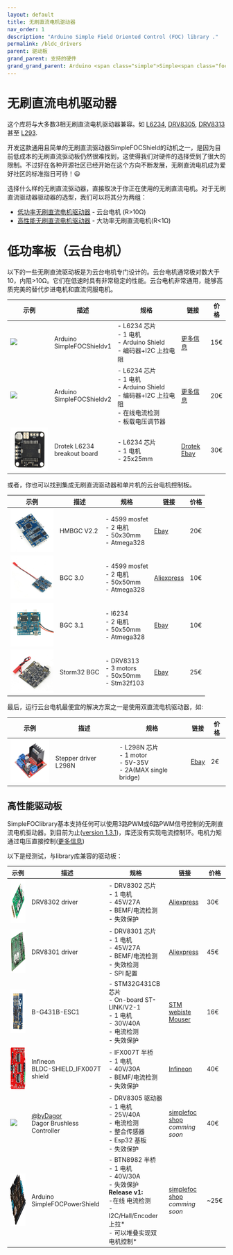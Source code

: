 ```yaml
---
layout: default
title: 无刷直流电机驱动器
nav_order: 1
description: "Arduino Simple Field Oriented Control (FOC) library ."
permalink: /bldc_drivers
parent: 驱动板
grand_parent: 支持的硬件
grand_grand_parent: Arduino <span class="simple">Simple<span class="foc">FOC</span>library</span>
---
```


# 无刷直流电机驱动器

这个库将与大多数3相无刷直流电机驱动器兼容。如 [<i class="fa fa-file"></i> L6234](https://www.st.com/en/motor-drivers/l6234.html), [<i class="fa fa-file"></i> DRV8305](https://www.ti.com/product/DRV8305), [<i class="fa fa-file"></i> DRV8313](https://www.ti.com/product/DRV8313)  甚至 [<i class="fa fa-file"></i> L293](http://www.ti.com/lit/ds/symlink/l293.pdf). 

开发这款通用且简单的无刷直流驱动器<span>Simple<span>FOC</span>Shield</span>的动机之一，是因为目前低成本的无刷直流驱动板仍然很难找到，这使得我们对硬件的选择受到了很大的限制。不过好在各种开源社区已经开始在这个方向不断发展，无刷直流电机成为爱好社区的标准指日可待！😃

选择什么样的无刷直流驱动器，直接取决于你正在使用的无刷直流电机。对于无刷直流驱动器驱动器的选型，我们可以将其分为两组：

- [低功率无刷直流电机驱动器](#low-power-boards---gimbal-motors-) - 云台电机 (R>10Ω)
- [高性能无刷直流电机驱动器](#high-performance-boards) - 大功率无刷直流电机(R<1Ω)

# 低功率板（云台电机）

以下的一些无刷直流驱动板是为云台电机专门设计的。云台电机通常极对数大于10，内阻&gt;10Ω。它们在低速时具有非常稳定的性能。云台电机非常通用，能够高质完美的替代步进电机和直流伺服电机。

| 示例                                                         | 描述                                                         | 规格                                                         | 链接                                                         | 价格 |
| ------------------------------------------------------------ | ------------------------------------------------------------ | ------------------------------------------------------------ | ------------------------------------------------------------ | ---- |
| [<img src="https://simplefoc.com/assets/img/v1.jpg" style="height:100px">](https://simplefoc.com/simplefoc_shield_product) | Arduino<br> <span class="simple">Simple<span class="foc">FOC</span>Shield</span>v1 | - L6234 芯片<br> - 1 电机 <br>- Arduino Shield <br> - 编码器+I2C 上拉电阻 | [更多信息](https://simplefoc.com/simplefoc_shield_product)   | 15€  |
| [<img src="https://simplefoc.com/assets/img/v2.jpg" style="height:100px">](https://simplefoc.com/simplefoc_shield_product) | Arduino<br> <span class="simple">Simple<span class="foc">FOC</span>Shield</span>v2 | - L6234 芯片<br> - 1 电机<br>- Arduino Shield <br> - 编码器+I2C 上拉电阻 <br> - 在线电流检测<br> - 板载电压调节器 | [更多信息](https://simplefoc.com/simplefoc_shield_product_v2) | 20€  |
| [<img src="extras/Images/l6234.jpg" style="height:100px">](https://www.ebay.com/itm/L6234-Breakout-Board/153204519965?hash=item23abb3741d:g:LE4AAOSwe35bctgg) | Drotek L6234<br> breakout board                              | - L6234 芯片 <br> - 1 电机 <br> - 25x25mm                    | [Drotek](https://store-drotek.com/212-brushless-gimbal-controller-l6234.html)<br> [Ebay](https://www.ebay.fr/itm/L6234-Breakout-Board-/153204519965) | 30€  |

或者，你也可以找到集成无刷直流驱动器和单片机的云台电机控制板。

| 示例                                                         | 描述        | 规格                                                        | 链接                                                         | 价格 |
| ------------------------------------------------------------ | ----------- | ----------------------------------------------------------- | ------------------------------------------------------------ | ---- |
| [<img src="extras/Images/pinout.jpg" style="height:100px">](https://www.ebay.com/itm/HMBGC-V2-0-3-Axle-Gimbal-Controller-Control-Plate-Board-Module-with-Sensor/351497840990?hash=item51d6e7695e:g:BAsAAOSw0QFXBxrZ:rk:1:pf:1) | HMBGC V2.2  | - 4599 mosfet<br> - 2 电机  <br> - 50x30mm <br> - Atmega328 | [Ebay](https://www.ebay.com/itm/HMBGC-V2-0-3-Axle-Gimbal-Controller-Control-Plate-Board-Module-with-Sensor/351497840990?hash=item51d6e7695e:g:BAsAAOSw0QFXBxrZ:rk:1:pf:1) | 20€  |
| [<img src="extras/Images/bgc_30.jpg" style="height:100px">](https://fr.aliexpress.com/item/4000411471994.html?spm=a2g0o.productlist.0.0.5d047d57y4zGC4&algo_pvid=861ada4b-b12f-4019-be84-fae9870a12ed&algo_expid=861ada4b-b12f-4019-be84-fae9870a12ed-1&btsid=0ab6f83a15906954691168349e30d7&ws_ab_test=searchweb0_0,searchweb201602_,searchweb201603_) | BGC 3.0     | - 4599 mosfet<br> - 2 电机  <br> - 50x50mm <br> - Atmega328 | [Aliexpress](https://fr.aliexpress.com/item/4000411471994.html?spm=a2g0o.productlist.0.0.5d047d57y4zGC4&algo_pvid=861ada4b-b12f-4019-be84-fae9870a12ed&algo_expid=861ada4b-b12f-4019-be84-fae9870a12ed-1&btsid=0ab6f83a15906954691168349e30d7&ws_ab_test=searchweb0_0,searchweb201602_,searchweb201603_) | 10€  |
| [<img src="extras/Images/bgc31.jpg" style="height:100px">](https://www.ebay.com/itm/BGC-3-1-MOS-Large-Current-Two-Axis-Brushless-Gimbal-Controller-Driver-Alexmos/302692769869?hash=item4679e5204d:g:m9AAAOSweHtdzM8o) | BGC 3.1     | - l6234<br> - 2 电机  <br> - 50x50mm <br> - Atmega328       | [Ebay](https://www.ebay.com/itm/BGC-3-1-MOS-Large-Current-Two-Axis-Brushless-Gimbal-Controller-Driver-Alexmos/302692769869?hash=item4679e5204d:g:m9AAAOSweHtdzM8o) | 10€  |
| [<img src="extras/Images/strom.jpg" style="height:100px">](https://www.ebay.com/itm/Storm32-BGC-32Bit-3-Axis-Brushless-Gimbal-Controller-V1-32-DRV8313-Motor-Driver/174343022855?hash=item2897a76907:g:20YAAOSwbEhfBo28) | Storm32 BGC | - DRV8313 <br> - 3 motors  <br> - 50x50mm <br> - Stm32f103  | [Ebay](https://www.ebay.com/itm/Storm32-BGC-32Bit-3-Axis-Brushless-Gimbal-Controller-V1-32-DRV8313-Motor-Driver/174343022855?hash=item2897a76907:g:20YAAOSwbEhfBo28) | 25€  |

最后，运行云台电机最便宜的解决方案之一是使用双直流电机驱动器，如:

| 示例                                                         | 描述                 | 规格                                                         | 链接                                                         | 价格 |
| ------------------------------------------------------------ | -------------------- | ------------------------------------------------------------ | ------------------------------------------------------------ | ---- |
| [<img src="extras/Images/l298n.jpg" style="height:100px">](https://www.ebay.com/itm/L298N-DC-Stepper-Motor-Driver-Module-Dual-H-Bridge-Control-Board-for-Arduino/362863436137?hash=item547c58a169:g:gkYAAOSwe6FaJ5Df) | Stepper driver L298N | - L298N  芯片<br> - 1 motor <br>- 5V-35V <br> - 2A(MAX single bridge) | [Ebay](https://www.ebay.com/itm/L298N-DC-Stepper-Motor-Driver-Module-Dual-H-Bridge-Control-Board-for-Arduino/362863436137?hash=item547c58a169:g:gkYAAOSwe6FaJ5Df) | 2€   |

## 高性能驱动板
<span>Simple<span>FOC</span>library</span>基本支持任何可以使用3路PWM或6路PWM信号控制的无刷直流电机驱动器。到目前为止([version 1.3.1](https://github.com/simplefoc/Arduino-FOC/releases))，库还没有实现电流控制环。电机力矩通过电压直接控制([更多信息](voltage_torque_control))

以下是经测试，与library库兼容的驱动板：

示例|描述|规格|链接|价格
---- | ---- | ---- | --- | --- 
[<img src="extras/Images/drv8302.png" style="height:100px">](https://fr.aliexpress.com/item/4000126430773.html?spm=a2g0o.productlist.0.0.702a312aXmzuUK&algo_pvid=50131a88-ac88-4755-bb71-978c07ec461e&algo_expid=50131a88-ac88-4755-bb71-978c07ec461e-5&btsid=0b0a119a15957548552557385e6f5e&ws_ab_test=searchweb0_0,searchweb201602_,searchweb201603_)| DRV8302 driver | - DRV8302 芯片 <br> - 1 电机 <br>- 45V/27A <br> - BEMF/电流检测  <br> - 失效保护 | [Aliexpress](https://fr.aliexpress.com/item/4000126430773.html?spm=a2g0o.productlist.0.0.702a312aXmzuUK&algo_pvid=50131a88-ac88-4755-bb71-978c07ec461e&algo_expid=50131a88-ac88-4755-bb71-978c07ec461e-5&btsid=0b0a119a15957548552557385e6f5e&ws_ab_test=searchweb0_0,searchweb201602_,searchweb201603_) | 30€
[<img src="extras/Images/drv8301.png" style="height:100px">](https://fr.aliexpress.com/item/4000203180955.html?spm=a2g0o.productlist.0.0.39871962xgolNI&algo_pvid=a86f85ad-3d0b-46cd-a05a-cb7c89e92c9e&algo_expid=a86f85ad-3d0b-46cd-a05a-cb7c89e92c9e-4&btsid=0b0a01f815957554085321097e9fdf&ws_ab_test=searchweb0_0,searchweb201602_,searchweb201603_)| DRV8301 driver | - DRV8301 芯片<br> - 1 电机 <br>- 45V/27A <br> - BEMF/电流检测  <br> - 失效检测 <br> - SPI 配置 | [Aliexpress](https://fr.aliexpress.com/item/4000203180955.html?spm=a2g0o.productlist.0.0.39871962xgolNI&algo_pvid=a86f85ad-3d0b-46cd-a05a-cb7c89e92c9e&algo_expid=a86f85ad-3d0b-46cd-a05a-cb7c89e92c9e-4&btsid=0b0a01f815957554085321097e9fdf&ws_ab_test=searchweb0_0,searchweb201602_,searchweb201603_) | 45€
[<img src="extras/Images/B-G431B-ESC1_SPL.jpg" style="height:100px">](https://www.st.com/en/evaluation-tools/b-g431b-esc1.html)| B-G431B-ESC1 | - STM32G431CB 芯片 <br> - On-board ST-LINK/V2-1 <br> - 1 电机 <br>- 30V/40A <br> - 电流检测  <br> - 失效保护 | [STM webiste](https://www.st.com/en/evaluation-tools/b-g431b-esc1.html) <br> [Mouser](https://eu.mouser.com/ProductDetail/STMicroelectronics/B-G431B-ESC1/?qs=%2Fha2pyFaduj9HtQf9%2FgsBmvGqEl7EbEPOyTxg06xIidkuUIykXhpkA%3D%3D) | 16€
[<img src="extras/Images/SHIELD_IFX007T.jpg" style="height:100px">](https://www.infineon.com/cms/en/product/evaluation-boards/bldc-shield_ifx007t/)| Infineon <br> BLDC-SHIELD_IFX007T shield | -  IFX007T 半桥<br> - 1 电机 <br>- 40V/30A <br> - BEMF/电流检测 <br> - 失效保护 | [Infineon](https://www.infineon.com/cms/en/product/evaluation-boards/bldc-shield_ifx007t/) | 40€
[<img src="https://simplefoc.com/assets/img/dagor/Dagor_iso.png" style="height:120px">](https://github.com/byDagor/Dagor-Brushless-Controller)| [@byDagor](https://github.com/byDagor) <br> Dagor Brushless Controller | -  DRV8305 驱动器 <br> - 1 电机 <br>- 25V/40A <br> - 电流检测 <br> - 整合传感器<br> - Esp32 基板<br> - 失效保护 | [simplefoc shop](https://simplefoc.com/shop)<br> <i>comming soon</i> | 40€
[<img src="extras/Images/powershield.jpg" style="height:120px">](https://github.com/simplefoc/Arduino-SimpleFOC-PowerShield)| Arduino<br> <span class="simple">Simple<span class="foc">FOC</span><span class="power">Power</span>Shield</span> | -  BTN8982 半桥 <br> - 1 电机<br>- 40V/30A<br> - 失效保护 <br> <b>Release v1:</b> <br> -在线 电流检测 <br> - I2C/Hall/Encoder 上拉*<br> - 可以堆叠实现双电机控制* |  [simplefoc shop](https://simplefoc.com/shop)<br> <i>comming soon</i> | ~25€
